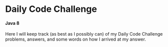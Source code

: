 # Daily Code Challenge
#### Java 8

Here I will keep track (as best as I possibly can) of my Daily Code Challenge problems, answers, and some words on how I arrived at my answer.
